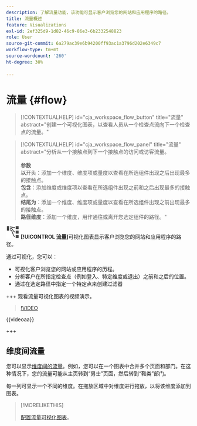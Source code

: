 ```yaml
---
description: 了解流量功能，该功能可显示客户浏览您的网站和应用程序的路径。
title: 流量概述
feature: Visualizations
exl-id: 2ef325d9-1d82-46c9-86e3-6b2332548823
role: User
source-git-commit: 6a279ac39e6b94200ff93ac1a3796d202e6349c7
workflow-type: tm+mt
source-wordcount: '260'
ht-degree: 30%

---
```


# 流量 {#flow}

<!-- markdownlint-disable MD034 -->

>[!CONTEXTUALHELP]
>id="cja_workspace_flow_button"
>title="流量"
>abstract="创建一个可视化图表，以查看人员从一个检查点流向下一个检查点的流量。"

>[!CONTEXTUALHELP]
>id="cja_workspace_flow_panel"
>title="流量"
>abstract="分析从一个接触点到下一个接触点的访问或访客流量。<br/><br/>**参数&#x200B;**<br/>**以**&#x200B;开头：添加一个维度、维度项或量度以查看在所选组件出现之后出现最多的接触点。<br/>**包含**：添加维度或维度项以查看在所选组件出现之前和之后出现最多的接触点。<br/>**结尾为**：添加一个维度、维度项或量度以查看在所选组件出现之前出现最多的接触点。<br/>**路径维度**：添加一个维度，用作通往或离开您选定组件的路径。"

<!-- markdownlint-enable MD034 -->



![GraphPathing](/help/assets/icons/GraphPathing.svg) **[!UICONTROL 流量]**&#x200B;可视化图表显示客户浏览您的网站和应用程序的路径。

通过可视化，您可以：

* 可视化客户浏览您的网站或应用程序的历程。
* 分析客户在所指定检查点（例如登入、特定维度或退出）之前和之后的位置。
* 通过在选定路径中指定一个特定点来创建过滤器

+++ 观看流量可视化图表的视频演示。

>[!VIDEO](https://video.tv.adobe.com/v/346063/?quality=12)

{{videoaa}}

+++

## 维度间流量

您可以显示[维度间的流量](/help/analysis-workspace/visualizations/c-flow/multi-dimensional-flow.md)。例如，您可以在一个图表中合并多个页面和部门。在这种情况下，您的流量可能从主页转到“男士”页面，然后转到“鞋类”部门。

每一列可显示一个不同的维度。在拖放区域中对维度进行拖放，以将该维度添加到图表。

>[!MORELIKETHIS]
>
>[配置流量可视化图表](/help/analysis-workspace/visualizations/c-flow/create-flow.md)。
>

